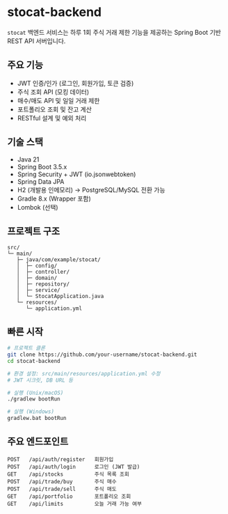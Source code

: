 # stocat-backend

`stocat` 백엔드 서비스는 하루 1회 주식 거래 제한 기능을 제공하는 Spring Boot 기반 REST API 서버입니다.

## 주요 기능
- JWT 인증/인가 (로그인, 회원가입, 토큰 검증)
- 주식 조회 API (모킹 데이터)
- 매수/매도 API 및 일일 거래 제한
- 포트폴리오 조회 및 잔고 계산
- RESTful 설계 및 예외 처리

## 기술 스택
- Java 21
- Spring Boot 3.5.x
- Spring Security + JWT (io.jsonwebtoken)
- Spring Data JPA
- H2 (개발용 인메모리) → PostgreSQL/MySQL 전환 가능
- Gradle 8.x (Wrapper 포함)
- Lombok (선택)

## 프로젝트 구조
```
src/
└─ main/
   ├─ java/com/example/stocat/
   │  ├─ config/
   │  ├─ controller/
   │  ├─ domain/
   │  ├─ repository/
   │  ├─ service/
   │  └─ StocatApplication.java
   └─ resources/
      └─ application.yml
```

## 빠른 시작
```bash
# 프로젝트 클론
git clone https://github.com/your-username/stocat-backend.git
cd stocat-backend

# 환경 설정: src/main/resources/application.yml 수정
# JWT 시크릿, DB URL 등

# 실행 (Unix/macOS)
./gradlew bootRun

# 실행 (Windows)
gradlew.bat bootRun
```

## 주요 엔드포인트
```
POST   /api/auth/register   회원가입
POST   /api/auth/login      로그인 (JWT 발급)
GET    /api/stocks          주식 목록 조회
POST   /api/trade/buy       주식 매수
POST   /api/trade/sell      주식 매도
GET    /api/portfolio       포트폴리오 조회
GET    /api/limits          오늘 거래 가능 여부
```
